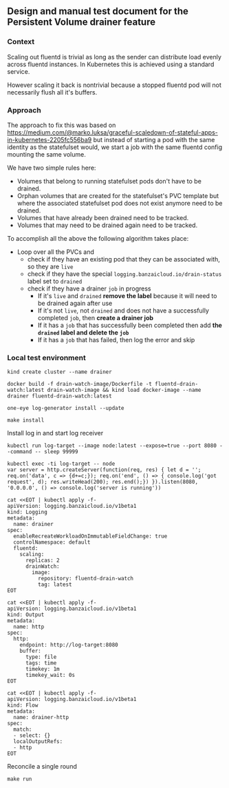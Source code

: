 ## Design and manual test document for the Persistent Volume drainer feature

### Context

Scaling out fluentd is trivial as long as the sender can distribute load evenly across fluentd instances.
In Kubernetes this is achieved using a standard service.

However scaling it back is nontrivial because a stopped fluentd pod will not necessarily flush all it's buffers.

### Approach

The approach to fix this was based on https://medium.com/@marko.luksa/graceful-scaledown-of-stateful-apps-in-kubernetes-2205fc556ba9 
but instead of starting a pod with the same identity as the statefulset would, we start a job with the same fluentd config mounting the same volume.

We have two simple rules here:
- Volumes that belong to running statefulset pods don't have to be drained.
- Orphan volumes that are created for the statefulset's PVC template but where the associated statefulset pod does not exist anymore need to be drained.
- Volumes that have already been drained need to be tracked.
- Volumes that may need to be drained again need to be tracked.

To accomplish all the above the following algorithm takes place:
- Loop over all the PVCs and 
  - check if they have an existing pod that they can be associated with, so they are `live`
  - check if they have the special `logging.banzaicloud.io/drain-status` label set to `drained`
  - check if they have a drainer `job` in progress
    - If it's `live` and `drained` **remove the label** because it will need to be drained again after use
    - If it's not `live`, not `drained` and does not have a successfully completed `job`, then **create a drainer job**
    - If it has a `job` that has successfully been completed then add **the `drained` label and delete the `job`**
    - If it has a `job` that has failed, then log the error and skip

### Local test environment

```
kind create cluster --name drainer

docker build -f drain-watch-image/Dockerfile -t fluentd-drain-watch:latest drain-watch-image && kind load docker-image --name drainer fluentd-drain-watch:latest

one-eye log-generator install --update

make install
```

Install log in and start log receiver
```
kubectl run log-target --image node:latest --expose=true --port 8080 --command -- sleep 99999

kubectl exec -ti log-target -- node
var server = http.createServer(function(req, res) { let d = ''; req.on('data', c => {d+=c;}); req.on('end', () => { console.log('got request', d); res.writeHead(200); res.end();}) }).listen(8080, '0.0.0.0', () => console.log('server is running'))
```

```
cat <<EOT | kubectl apply -f-
apiVersion: logging.banzaicloud.io/v1beta1
kind: Logging
metadata:
  name: drainer
spec:
  enableRecreateWorkloadOnImmutableFieldChange: true
  controlNamespace: default
  fluentd:
    scaling:
      replicas: 2
      drainWatch:
        image:
          repository: fluentd-drain-watch
          tag: latest
EOT

cat <<EOT | kubectl apply -f-
apiVersion: logging.banzaicloud.io/v1beta1
kind: Output
metadata:
  name: http
spec:
  http:
    endpoint: http://log-target:8080
    buffer:
      type: file
      tags: time
      timekey: 1m
      timekey_wait: 0s
EOT

cat <<EOT | kubectl apply -f-
apiVersion: logging.banzaicloud.io/v1beta1
kind: Flow
metadata:
  name: drainer-http
spec:
  match:
  - select: {}
  localOutputRefs:
  - http
EOT
```

Reconcile a single round
```
make run
```